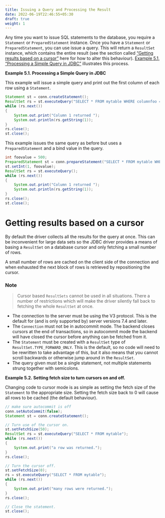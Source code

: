 ```yaml
---
title: Issuing a Query and Processing the Result
date: 2022-06-19T22:46:55+05:30
draft: true
weight: 1
---
```


Any time you want to issue SQL statements to the database, you require a `Statement`
or `PreparedStatement` instance. Once you have a `Statement` or `PreparedStatement`,
you can use issue a query. This will return a `ResultSet` instance, which contains
the entire result (see the section called [“Getting results based on a cursor”](query.html#query-with-cursor)
here for how to alter this behaviour). [Example 5.1, “Processing a Simple Query in JDBC”](query.html#query-example)
illustrates this process.

<a name="query-example"></a>
**Example 5.1. Processing a Simple Query in JDBC**

This example will issue a simple query and print out the first column of each
row using a `Statement`.

```java
Statement st = conn.createStatement();
ResultSet rs = st.executeQuery("SELECT * FROM mytable WHERE columnfoo = 500");
while (rs.next())
{
    System.out.print("Column 1 returned ");
    System.out.println(rs.getString(1));
}
rs.close();
st.close();
```

This example issues the same query as before but uses a `PreparedStatement` and
a bind value in the query.

```java
int foovalue = 500;
PreparedStatement st = conn.prepareStatement("SELECT * FROM mytable WHERE columnfoo = ?");
st.setInt(1, foovalue);
ResultSet rs = st.executeQuery();
while (rs.next())
{
    System.out.print("Column 1 returned ");
    System.out.println(rs.getString(1));
}
rs.close();
st.close();
```

<a name="query-with-cursor"></a>
# Getting results based on a cursor

By default the driver collects all the results for the query at once. This can
be inconvenient for large data sets so the JDBC driver provides a means of basing
a `ResultSet` on a database cursor and only fetching a small number of rows.

A small number of rows are cached on the client side of the connection and when
exhausted the next block of rows is retrieved by repositioning the cursor.

### Note

> Cursor based `ResultSets` cannot be used in all situations. There a number of
  restrictions which will make the driver silently fall back to fetching the
  whole `ResultSet` at once.

* The connection to the server must be using the V3 protocol. This is the default
	for (and is only supported by) server versions 7.4 and later.
* The `Connection` must not be in autocommit mode. The backend closes cursors at
	the end of transactions, so in autocommit mode the backend will have
	closed the cursor before anything can be fetched from it.
* The `Statement` must be created with a `ResultSet` type of `ResultSet.TYPE_FORWARD_ONLY`.
	This is the default, so no code will need to be rewritten to take advantage
	of this, but it also means that you cannot scroll backwards or otherwise
	jump around in the `ResultSet`.
* The query given must be a single statement, not multiple statements strung
	together with semicolons.

<a name="fetchsize-example"></a>
**Example 5.2. Setting fetch size to turn cursors on and off.**

Changing code to cursor mode is as simple as setting the fetch size of the
`Statement` to the appropriate size. Setting the fetch size back to 0 will cause
all rows to be cached (the default behaviour).

```java
// make sure autocommit is off
conn.setAutoCommit(false);
Statement st = conn.createStatement();

// Turn use of the cursor on.
st.setFetchSize(50);
ResultSet rs = st.executeQuery("SELECT * FROM mytable");
while (rs.next())
{
    System.out.print("a row was returned.");
}
rs.close();

// Turn the cursor off.
st.setFetchSize(0);
rs = st.executeQuery("SELECT * FROM mytable");
while (rs.next())
{
    System.out.print("many rows were returned.");
}
rs.close();

// Close the statement.
st.close();
```
